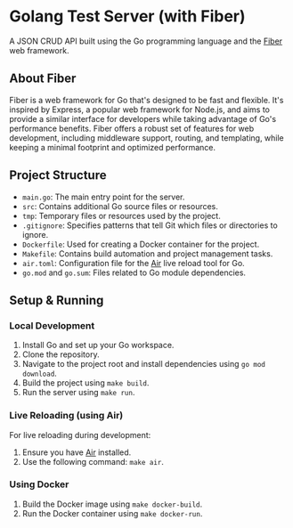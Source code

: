 # Golang Test Server (with Fiber)

A JSON CRUD API built using the Go programming language and the [Fiber](https://gofiber.io/) web framework.

## About Fiber

Fiber is a web framework for Go that's designed to be fast and flexible. It's inspired by Express, a popular web framework for Node.js, and aims to provide a similar interface for developers while taking advantage of Go's performance benefits. Fiber offers a robust set of features for web development, including middleware support, routing, and templating, while keeping a minimal footprint and optimized performance.

## Project Structure

- `main.go`: The main entry point for the server.
- `src`: Contains additional Go source files or resources.
- `tmp`: Temporary files or resources used by the project.
- `.gitignore`: Specifies patterns that tell Git which files or directories to ignore.
- `Dockerfile`: Used for creating a Docker container for the project.
- `Makefile`: Contains build automation and project management tasks.
- `air.toml`: Configuration file for the [Air](https://github.com/cosmtrek/air) live reload tool for Go.
- `go.mod` and `go.sum`: Files related to Go module dependencies.

## Setup & Running

### Local Development

1. Install Go and set up your Go workspace.
2. Clone the repository.
3. Navigate to the project root and install dependencies using `go mod download`.
4. Build the project using `make build`.
5. Run the server using `make run`.

### Live Reloading (using Air)

For live reloading during development:
1. Ensure you have [Air](https://github.com/cosmtrek/air) installed.
2. Use the following command: `make air`.

### Using Docker

1. Build the Docker image using `make docker-build`.
2. Run the Docker container using `make docker-run`.
